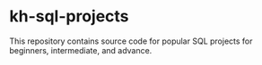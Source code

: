 # kh-sql-projects
This repository contains source code for popular SQL projects for beginners, intermediate, and advance.
